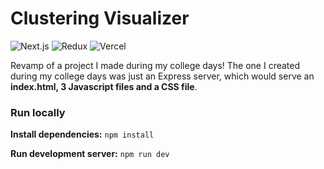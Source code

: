 # Clustering Visualizer

![Next.js](https://img.shields.io/badge/-NEXT.JS-000000?logo=next-dot-js&logoColor=white&style=for-the-badge)
![Redux](https://img.shields.io/badge/-Redux-764ABC?logo=redux&logoColor=white&style=for-the-badge)
![Vercel](https://img.shields.io/badge/-Vercel-000000?logo=vercel&logoColor=white&style=for-the-badge)

Revamp of a project I made during my college days! The one I created during my college days was just an Express server, which would serve an **index.html, 3 Javascript files and a CSS file**.

### Run locally
**Install dependencies:** `npm install`

**Run development server:** `npm run dev`